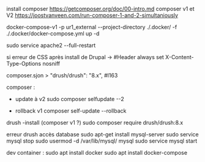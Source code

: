 install composer
https://getcomposer.org/doc/00-intro.md
composer v1 et V2 
https://joostvanveen.com/run-composer-1-and-2-simultaniously

docker-compose-v1 -p ur1_external --project-directory ./.docker/ -f ./.docker/docker-compose.yml up -d

sudo service apache2 --full-restart

si erreur de CSS après install de Drupal ->   #Header always set X-Content-Type-Options nosniff

composer.sjon >     "drush/drush": "8.x", #l163

composer :
- update à v2
sudo composer selfupdate --2

- rollback v1
composer self-update --rollback

drush
-install (composer v1 ?)
sudo composer require drush/drush:8.x

erreur drush accès database
sudo apt-get install mysql-server
sudo service mysql stop
sudo usermod -d /var/lib/mysql/ mysql
sudo service mysql start

dev container : 
    sudo apt install docker
    sudo apt install docker-compose
